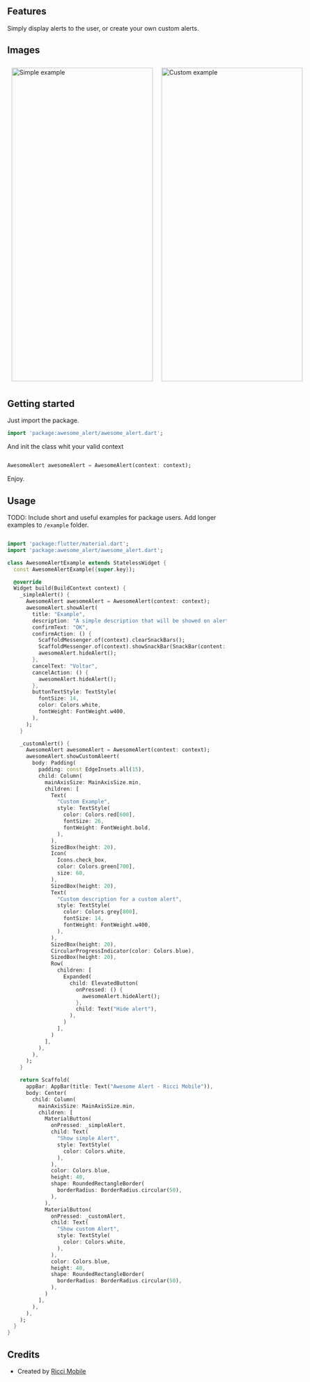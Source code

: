 <!--
This README describes the package. If you publish this package to pub.dev,
this README's contents appear on the landing page for your package.

For information about how to write a good package README, see the guide for
[writing package pages](https://dart.dev/guides/libraries/writing-package-pages).

For general information about developing packages, see the Dart guide for
[creating packages](https://dart.dev/guides/libraries/create-library-packages)
and the Flutter guide for
[developing packages and plugins](https://flutter.dev/developing-packages).
-->

## Features

Simply display alerts to the user, or create your own custom alerts.

## Images

<div style="display: flex;">
<img src="https://riccimobile.com.br/github/flutter/awsomealert/simple.png" alt="Simple example" style="flex: 1; padding: 10px;" width="324" height="720">
<img src="https://riccimobile.com.br/github/flutter/awsomealert/custom.png" alt="Custom example" style="flex: 1; padding: 10px;" width="324" height="720">
</div>

## Getting started

Just import the package.

```dart
import 'package:awesome_alert/awesome_alert.dart';
```

And init the class whit your valid context

```dart

AwesomeAlert awesomeAlert = AwesomeAlert(context: context);
```

Enjoy.

## Usage

TODO: Include short and useful examples for package users. Add longer examples
to `/example` folder.

```dart

import 'package:flutter/material.dart';
import 'package:awesome_alert/awesome_alert.dart';

class AwesomeAlertExample extends StatelessWidget {
  const AwesomeAlertExample({super.key});

  @override
  Widget build(BuildContext context) {
    _simpleAlert() {
      AwesomeAlert awesomeAlert = AwesomeAlert(context: context);
      awesomeAlert.showAlert(
        title: "Example",
        description: "A simple description that will be showed on alert",
        confirmText: "OK",
        confirmAction: () {
          ScaffoldMessenger.of(context).clearSnackBars();
          ScaffoldMessenger.of(context).showSnackBar(SnackBar(content: Text("Pressed")));
          awesomeAlert.hideAlert();
        },
        cancelText: "Voltar",
        cancelAction: () {
          awesomeAlert.hideAlert();
        },
        buttonTextStyle: TextStyle(
          fontSize: 14,
          color: Colors.white,
          fontWeight: FontWeight.w400,
        ),
      );
    }

    _customAlert() {
      AwesomeAlert awesomeAlert = AwesomeAlert(context: context);
      awesomeAlert.showCustomAleert(
        body: Padding(
          padding: const EdgeInsets.all(15),
          child: Column(
            mainAxisSize: MainAxisSize.min,
            children: [
              Text(
                "Custom Example",
                style: TextStyle(
                  color: Colors.red[600],
                  fontSize: 26,
                  fontWeight: FontWeight.bold,
                ),
              ),
              SizedBox(height: 20),
              Icon(
                Icons.check_box,
                color: Colors.green[700],
                size: 60,
              ),
              SizedBox(height: 20),
              Text(
                "Custom description for a custom alert",
                style: TextStyle(
                  color: Colors.grey[800],
                  fontSize: 14,
                  fontWeight: FontWeight.w400,
                ),
              ),
              SizedBox(height: 20),
              CircularProgressIndicator(color: Colors.blue),
              SizedBox(height: 20),
              Row(
                children: [
                  Expanded(
                    child: ElevatedButton(
                      onPressed: () {
                        awesomeAlert.hideAlert();
                      },
                      child: Text("Hide alert"),
                    ),
                  )
                ],
              )
            ],
          ),
        ),
      );
    }

    return Scaffold(
      appBar: AppBar(title: Text("Awesome Alert - Ricci Mobile")),
      body: Center(
        child: Column(
          mainAxisSize: MainAxisSize.min,
          children: [
            MaterialButton(
              onPressed: _simpleAlert,
              child: Text(
                "Show simple Alert",
                style: TextStyle(
                  color: Colors.white,
                ),
              ),
              color: Colors.blue,
              height: 40,
              shape: RoundedRectangleBorder(
                borderRadius: BorderRadius.circular(50),
              ),
            ),
            MaterialButton(
              onPressed: _customAlert,
              child: Text(
                "Show custom Alert",
                style: TextStyle(
                  color: Colors.white,
                ),
              ),
              color: Colors.blue,
              height: 40,
              shape: RoundedRectangleBorder(
                borderRadius: BorderRadius.circular(50),
              ),
            )
          ],
        ),
      ),
    );
  }
}


```

## Credits

- Created by [Ricci Mobile](https://riccimobile.com.br)

